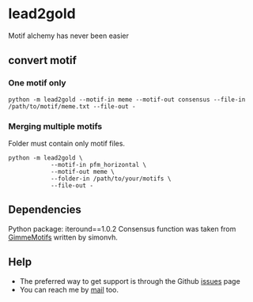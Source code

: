 # lead2gold
Motif alchemy has never been easier

## convert motif

### One motif only
```
python -m lead2gold --motif-in meme --motif-out consensus --file-in /path/to/motif/meme.txt --file-out -
```

### Merging multiple motifs
Folder must contain only motif files.
```
python -m lead2gold \
			--motif-in pfm_horizontal \
			--motif-out meme \
			--folder-in /path/to/your/motifs \
			--file-out -
```

## Dependencies
Python package: iteround==1.0.2
Consensus function was taken from [GimmeMotifs](https://github.com/vanheeringen-lab/gimmemotifs) written by simonvh.

## Help
* The preferred way to get support is through the Github
  [issues](https://github.com/plachta11b/lead2gold/issues/) page
* You can reach me by [mail](mailto:janholcak@gmail.com) too.
